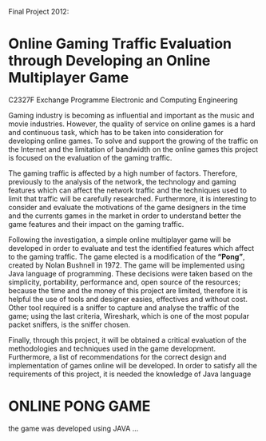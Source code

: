 Final Project  2012: 
# Online Gaming Traffic Evaluation through Developing an  Online Multiplayer Game


C2327F Exchange Programme Electronic and Computing Engineering

Gaming industry is becoming as influential and important as the music and movie industries. However, the quality of service on online games is a hard and continuous task, which has to be taken into consideration for developing online games. To solve and support the growing of the traffic on the Internet and the limitation of bandwidth on the online games this project is focused on the evaluation of the gaming traffic. 

The gaming traffic is affected by a high number of factors. Therefore, previously to the analysis of the network, the technology and gaming features which can affect the network traffic and the techniques used to limit that traffic will be carefully researched. Furthermore, it is interesting to consider and evaluate the motivations of the game designers in the time and the currents games in the market in order to understand better the game features and their impact on the gaming traffic. 

Following the investigation, a simple online multiplayer game will be developed in order to evaluate and test the identified features which affect to the gaming traffic. The game elected is a modification of the **“Pong”**, created by Nolan Bushnell in 1972. The game will be implemented using Java language of programming. These decisions were taken based on the simplicity, portability, performance and, open source of the resources; because the time and the money of this project are limited, therefore it is helpful the use of tools and designer easies, effectives and without cost. Other tool required is a sniffer to capture and analyse the traffic of the game; using the last criteria, Wireshark, which is one of the most popular packet sniffers, is the sniffer chosen.

Finally, through this project, it will be obtained a critical evaluation of the methodologies and techniques used in the game development. Furthermore, a list of recommendations for the correct design and implementation of games online will be developed. In order to satisfy all the requirements of this project, it is needed the knowledge of Java language 

# ONLINE PONG GAME
the game was developed using JAVA ... 

